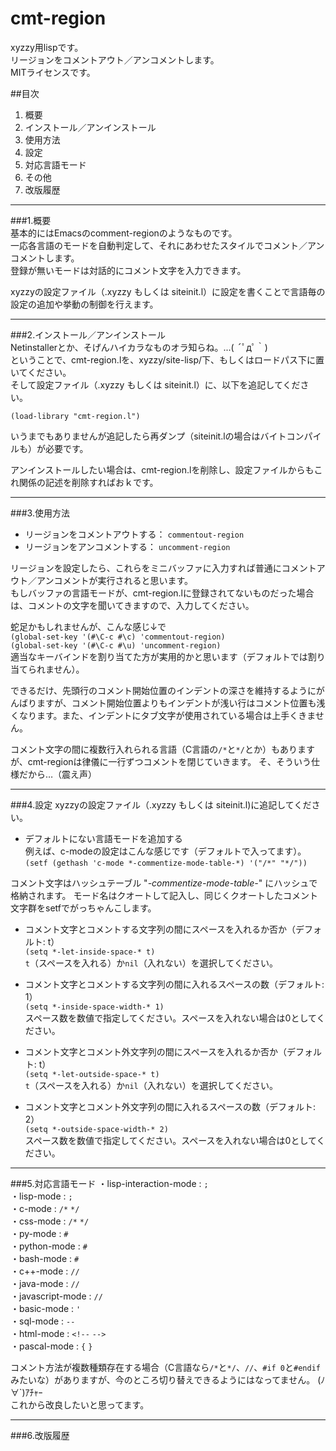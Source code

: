 cmt-region
==========

xyzzy用lispです。  
リージョンをコメントアウト／アンコメントします。  
MITライセンスです。  

##目次  
1. 概要  
2. インストール／アンインストール  
3. 使用方法  
4. 設定  
5. 対応言語モード  
6. その他
7. 改版履歴

* * *

###1.概要  
基本的にはEmacsのcomment-regionのようなものです。  
一応各言語のモードを自動判定して、それにあわせたスタイルでコメント／アンコメントします。  
登録が無いモードは対話的にコメント文字を入力できます。  

xyzzyの設定ファイル（.xyzzy もしくは siteinit.l）に設定を書くことで言語毎の設定の追加や挙動の制御を行えます。  

* * *

###2.インストール／アンインストール  
Netinstallerとか、そげんハイカラなものオラ知らね。...( ´ﾟдﾟ｀)  
ということで、cmt-region.lを、xyzzy/site-lisp/下、もしくはロードパス下に置いてください。  
そして設定ファイル（.xyzzy もしくは siteinit.l）に、以下を追記してください。  

`(load-library "cmt-region.l")`

いうまでもありませんが追記したら再ダンプ（siteinit.lの場合はバイトコンパイルも）が必要です。

アンインストールしたい場合は、cmt-region.lを削除し、設定ファイルからもこれ関係の記述を削除すればおｋです。

* * *

###3.使用方法  
* リージョンをコメントアウトする： `commentout-region`
* リージョンをアンコメントする： `uncomment-region`

リージョンを設定したら、これらをミニバッファに入力すれば普通にコメントアウト／アンコメントが実行されると思います。  
もしバッファの言語モードが、cmt-region.lに登録されてないものだった場合は、コメントの文字を聞いてきますので、入力してください。

蛇足かもしれませんが、こんな感じ↓で  
`(global-set-key '(#\C-c #\c) 'commentout-region)`  
`(global-set-key '(#\C-c #\u) 'uncomment-region)`  
適当なキーバインドを割り当てた方が実用的かと思います（デフォルトでは割り当てられません）。  

できるだけ、先頭行のコメント開始位置のインデントの深さを維持するようにがんばりますが、コメント開始位置よりもインデントが浅い行はコメント位置も浅くなります。また、インデントにタブ文字が使用されている場合は上手くきません。

コメント文字の間に複数行入れられる言語（C言語の`/*`と`*/`とか）もありますが、cmt-regionは律儀に一行ずつコメントを閉じていきます。
そ、そういう仕様だから…（震え声）

* * *

###4.設定
xyzzyの設定ファイル（.xyzzy もしくは siteinit.l)に追記してください。  

* デフォルトにない言語モードを追加する  
例えば、c-modeの設定はこんな感じです（デフォルトで入ってます）。
`(setf (gethash 'c-mode *-commentize-mode-table-*) '("/*" "*/"))`  

コメント文字はハッシュテーブル "*-commentize-mode-table-*" にハッシュで格納されます。
モード名はクオートして記入し、同じくクオートしたコメント文字群をsetfでがっちゃんこします。

* コメント文字とコメントする文字列の間にスペースを入れるか否か（デフォルト: t）  
`(setq *-let-inside-space-* t)`  
`t`（スペースを入れる）か`nil`（入れない）を選択してください。

* コメント文字とコメントする文字列の間に入れるスペースの数（デフォルト: 1）  
`(setq *-inside-space-width-* 1)`  
スペース数を数値で指定してください。スペースを入れない場合は0としてください。

* コメント文字とコメント外文字列の間にスペースを入れるか否か（デフォルト: t）  
`(setq *-let-outside-space-* t)`  
`t`（スペースを入れる）か`nil`（入れない）を選択してください。

* コメント文字とコメント外文字列の間に入れるスペースの数（デフォルト: 2）  
`(setq *-outside-space-width-* 2)`  
スペース数を数値で指定してください。スペースを入れない場合は0としてください。

* * *

###5.対応言語モード
・lisp-interaction-mode : `;`  
・lisp-mode : `;`  
・c-mode : `/*` `*/`  
・css-mode : `/*` `*/`  
・py-mode : `#`  
・python-mode : `#`  
・bash-mode : `#`  
・c++-mode : `//`  
・java-mode : `//`  
・javascript-mode : `//`  
・basic-mode : `'`  
・sql-mode : `--`  
・html-mode : `<!--` `-->`  
・pascal-mode : `{` `}`  

コメント方法が複数種類存在する場合（C言語なら`/*`と`*/`、`//`、`#if 0`と`#endif`みたいな）がありますが、今のところ切り替えできるようにはなってません。 (ﾉ∀`)ｱﾁｬｰ  
これから改良したいと思ってます。

* * *

###6.改版履歴
